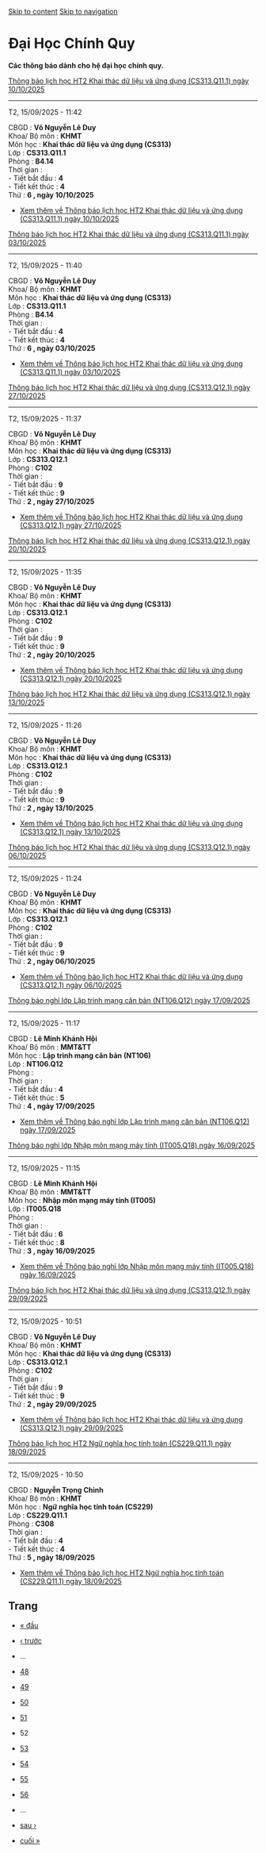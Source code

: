 [Skip to content](https://daa.uit.edu.vn/thongbaochinhquy?page=51#main)
 [Skip to navigation](https://daa.uit.edu.vn/thongbaochinhquy?page=51#main-nav)

Đại Học Chính Quy
=================

**Các thông báo dành cho hệ đại học chính quy.**

[Thông báo lịch học HT2 Khai thác dữ liệu và ứng dụng (CS313.Q11.1) ngày 10/10/2025](https://daa.uit.edu.vn/node/36399)

------------------------------------------------------------------------------------------------------------------------

T2, 15/09/2025 - 11:42

CBGD : **Võ Nguyễn Lê Duy**  
Khoa/ Bộ môn : **KHMT**  
Môn học : **Khai thác dữ liệu và ứng dụng (CS313)**  
Lớp : **CS313.Q11.1**  
Phòng : **B4.14**  
Thời gian :  
\- Tiết bắt đầu : **4**  
\- Tiết kết thúc : **4**  
Thứ : **6 , ngày 10/10/2025**

*   [Xem thêm về Thông báo lịch học HT2 Khai thác dữ liệu và ứng dụng (CS313.Q11.1) ngày 10/10/2025](https://daa.uit.edu.vn/node/36399 "Thông báo lịch học HT2 Khai thác dữ liệu và ứng dụng (CS313.Q11.1) ngày 10/10/2025")
    

[Thông báo lịch học HT2 Khai thác dữ liệu và ứng dụng (CS313.Q11.1) ngày 03/10/2025](https://daa.uit.edu.vn/node/36398)

------------------------------------------------------------------------------------------------------------------------

T2, 15/09/2025 - 11:40

CBGD : **Võ Nguyễn Lê Duy**  
Khoa/ Bộ môn : **KHMT**  
Môn học : **Khai thác dữ liệu và ứng dụng (CS313)**  
Lớp : **CS313.Q11.1**  
Phòng : **B4.14**  
Thời gian :  
\- Tiết bắt đầu : **4**  
\- Tiết kết thúc : **4**  
Thứ : **6 , ngày 03/10/2025**

*   [Xem thêm về Thông báo lịch học HT2 Khai thác dữ liệu và ứng dụng (CS313.Q11.1) ngày 03/10/2025](https://daa.uit.edu.vn/node/36398 "Thông báo lịch học HT2 Khai thác dữ liệu và ứng dụng (CS313.Q11.1) ngày 03/10/2025")
    

[Thông báo lịch học HT2 Khai thác dữ liệu và ứng dụng (CS313.Q12.1) ngày 27/10/2025](https://daa.uit.edu.vn/node/36397)

------------------------------------------------------------------------------------------------------------------------

T2, 15/09/2025 - 11:37

CBGD : **Võ Nguyễn Lê Duy**  
Khoa/ Bộ môn : **KHMT**  
Môn học : **Khai thác dữ liệu và ứng dụng (CS313)**  
Lớp : **CS313.Q12.1**  
Phòng : **C102**  
Thời gian :  
\- Tiết bắt đầu : **9**  
\- Tiết kết thúc : **9**  
Thứ : **2 , ngày 27/10/2025**

*   [Xem thêm về Thông báo lịch học HT2 Khai thác dữ liệu và ứng dụng (CS313.Q12.1) ngày 27/10/2025](https://daa.uit.edu.vn/node/36397 "Thông báo lịch học HT2 Khai thác dữ liệu và ứng dụng (CS313.Q12.1) ngày 27/10/2025")
    

[Thông báo lịch học HT2 Khai thác dữ liệu và ứng dụng (CS313.Q12.1) ngày 20/10/2025](https://daa.uit.edu.vn/node/36396)

------------------------------------------------------------------------------------------------------------------------

T2, 15/09/2025 - 11:35

CBGD : **Võ Nguyễn Lê Duy**  
Khoa/ Bộ môn : **KHMT**  
Môn học : **Khai thác dữ liệu và ứng dụng (CS313)**  
Lớp : **CS313.Q12.1**  
Phòng : **C102**  
Thời gian :  
\- Tiết bắt đầu : **9**  
\- Tiết kết thúc : **9**  
Thứ : **2 , ngày 20/10/2025**

*   [Xem thêm về Thông báo lịch học HT2 Khai thác dữ liệu và ứng dụng (CS313.Q12.1) ngày 20/10/2025](https://daa.uit.edu.vn/node/36396 "Thông báo lịch học HT2 Khai thác dữ liệu và ứng dụng (CS313.Q12.1) ngày 20/10/2025")
    

[Thông báo lịch học HT2 Khai thác dữ liệu và ứng dụng (CS313.Q12.1) ngày 13/10/2025](https://daa.uit.edu.vn/node/36395)

------------------------------------------------------------------------------------------------------------------------

T2, 15/09/2025 - 11:26

CBGD : **Võ Nguyễn Lê Duy**  
Khoa/ Bộ môn : **KHMT**  
Môn học : **Khai thác dữ liệu và ứng dụng (CS313)**  
Lớp : **CS313.Q12.1**  
Phòng : **C102**  
Thời gian :  
\- Tiết bắt đầu : **9**  
\- Tiết kết thúc : **9**  
Thứ : **2 , ngày 13/10/2025**

*   [Xem thêm về Thông báo lịch học HT2 Khai thác dữ liệu và ứng dụng (CS313.Q12.1) ngày 13/10/2025](https://daa.uit.edu.vn/node/36395 "Thông báo lịch học HT2 Khai thác dữ liệu và ứng dụng (CS313.Q12.1) ngày 13/10/2025")
    

[Thông báo lịch học HT2 Khai thác dữ liệu và ứng dụng (CS313.Q12.1) ngày 06/10/2025](https://daa.uit.edu.vn/node/36394)

------------------------------------------------------------------------------------------------------------------------

T2, 15/09/2025 - 11:24

CBGD : **Võ Nguyễn Lê Duy**  
Khoa/ Bộ môn : **KHMT**  
Môn học : **Khai thác dữ liệu và ứng dụng (CS313)**  
Lớp : **CS313.Q12.1**  
Phòng : **C102**  
Thời gian :  
\- Tiết bắt đầu : **9**  
\- Tiết kết thúc : **9**  
Thứ : **2 , ngày 06/10/2025**

*   [Xem thêm về Thông báo lịch học HT2 Khai thác dữ liệu và ứng dụng (CS313.Q12.1) ngày 06/10/2025](https://daa.uit.edu.vn/node/36394 "Thông báo lịch học HT2 Khai thác dữ liệu và ứng dụng (CS313.Q12.1) ngày 06/10/2025")
    

[Thông báo nghỉ lớp Lập trình mạng căn bản (NT106.Q12) ngày 17/09/2025](https://daa.uit.edu.vn/node/36393)

-----------------------------------------------------------------------------------------------------------

T2, 15/09/2025 - 11:17

CBGD : **Lê Minh Khánh Hội**  
Khoa/ Bộ môn : **MMT&TT**  
Môn học : **Lập trình mạng căn bản (NT106)**  
Lớp : **NT106.Q12**  
Phòng :  
Thời gian :  
\- Tiết bắt đầu : **4**  
\- Tiết kết thúc : **5**  
Thứ : **4 , ngày 17/09/2025**

*   [Xem thêm về Thông báo nghỉ lớp Lập trình mạng căn bản (NT106.Q12) ngày 17/09/2025](https://daa.uit.edu.vn/node/36393 "Thông báo nghỉ lớp Lập trình mạng căn bản (NT106.Q12) ngày 17/09/2025")
    

[Thông báo nghỉ lớp Nhập môn mạng máy tính (IT005.Q18) ngày 16/09/2025](https://daa.uit.edu.vn/node/36392)

-----------------------------------------------------------------------------------------------------------

T2, 15/09/2025 - 11:15

CBGD : **Lê Minh Khánh Hội**  
Khoa/ Bộ môn : **MMT&TT**  
Môn học : **Nhập môn mạng máy tính (IT005)**  
Lớp : **IT005.Q18**  
Phòng :  
Thời gian :  
\- Tiết bắt đầu : **6**  
\- Tiết kết thúc : **8**  
Thứ : **3 , ngày 16/09/2025**

*   [Xem thêm về Thông báo nghỉ lớp Nhập môn mạng máy tính (IT005.Q18) ngày 16/09/2025](https://daa.uit.edu.vn/node/36392 "Thông báo nghỉ lớp Nhập môn mạng máy tính (IT005.Q18) ngày 16/09/2025")
    

[Thông báo lịch học HT2 Khai thác dữ liệu và ứng dụng (CS313.Q12.1) ngày 29/09/2025](https://daa.uit.edu.vn/node/36391)

------------------------------------------------------------------------------------------------------------------------

T2, 15/09/2025 - 10:51

CBGD : **Võ Nguyễn Lê Duy**  
Khoa/ Bộ môn : **KHMT**  
Môn học : **Khai thác dữ liệu và ứng dụng (CS313)**  
Lớp : **CS313.Q12.1**  
Phòng : **C102**  
Thời gian :  
\- Tiết bắt đầu : **9**  
\- Tiết kết thúc : **9**  
Thứ : **2 , ngày 29/09/2025**

*   [Xem thêm về Thông báo lịch học HT2 Khai thác dữ liệu và ứng dụng (CS313.Q12.1) ngày 29/09/2025](https://daa.uit.edu.vn/node/36391 "Thông báo lịch học HT2 Khai thác dữ liệu và ứng dụng (CS313.Q12.1) ngày 29/09/2025")
    

[Thông báo lịch học HT2 Ngữ nghĩa học tính toán (CS229.Q11.1) ngày 18/09/2025](https://daa.uit.edu.vn/node/36390)

------------------------------------------------------------------------------------------------------------------

T2, 15/09/2025 - 10:50

CBGD : **Nguyễn Trọng Chỉnh**  
Khoa/ Bộ môn : **KHMT**  
Môn học : **Ngữ nghĩa học tính toán (CS229)**  
Lớp : **CS229.Q11.1**  
Phòng : **C308**  
Thời gian :  
\- Tiết bắt đầu : **4**  
\- Tiết kết thúc : **4**  
Thứ : **5 , ngày 18/09/2025**

*   [Xem thêm về Thông báo lịch học HT2 Ngữ nghĩa học tính toán (CS229.Q11.1) ngày 18/09/2025](https://daa.uit.edu.vn/node/36390 "Thông báo lịch học HT2 Ngữ nghĩa học tính toán (CS229.Q11.1) ngày 18/09/2025")
    

Trang
-----

*   [« đầu](https://daa.uit.edu.vn/thongbaochinhquy "Đến trang đầu tiên")
    
*   [‹ trước](https://daa.uit.edu.vn/thongbaochinhquy?page=50 "Đến trang kế trước")
    
*   …
*   [48](https://daa.uit.edu.vn/thongbaochinhquy?page=47 "Đến trang 48")
    
*   [49](https://daa.uit.edu.vn/thongbaochinhquy?page=48 "Đến trang 49")
    
*   [50](https://daa.uit.edu.vn/thongbaochinhquy?page=49 "Đến trang 50")
    
*   [51](https://daa.uit.edu.vn/thongbaochinhquy?page=50 "Đến trang 51")
    
*   52
*   [53](https://daa.uit.edu.vn/thongbaochinhquy?page=52 "Đến trang 53")
    
*   [54](https://daa.uit.edu.vn/thongbaochinhquy?page=53 "Đến trang 54")
    
*   [55](https://daa.uit.edu.vn/thongbaochinhquy?page=54 "Đến trang 55")
    
*   [56](https://daa.uit.edu.vn/thongbaochinhquy?page=55 "Đến trang 56")
    
*   …
*   [sau ›](https://daa.uit.edu.vn/thongbaochinhquy?page=52 "Đến trang kế sau")
    
*   [cuối »](https://daa.uit.edu.vn/thongbaochinhquy?page=1923 "Đến trang cuối cùng")